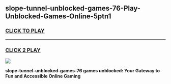 
## slope-tunnel-unblocked-games-76-Play-Unblocked-Games-Online-5ptn1
<h3>
<a href="https://premium76.site?title=slope-tunnel-unblocked-games-76&ref=25A">CLICK TO PLAY</a></h3>
<hr>

<h3>
<a href="https://premium76.site?title=slope-tunnel-unblocked-games-76&ref=25A">CLICK 2 PLAY</a>
  
</h3>

<a href="https://premium76.site?title=slope-tunnel-unblocked-games-76&ref=25A"><img src="https://clearcache.store/games.png"></a>


**slope-tunnel-unblocked-games-76 games unblocked: Your Gateway to Fun and Accessible Online Gaming**
